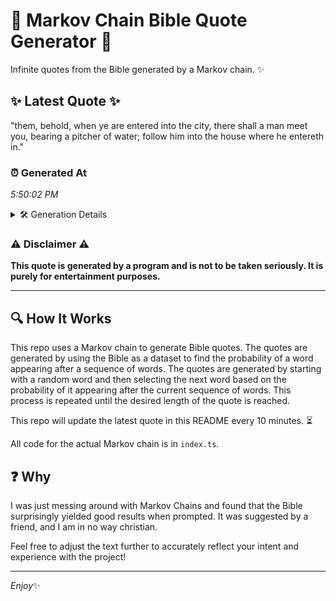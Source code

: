 # 📖 Markov Chain Bible Quote Generator 📖

Infinite quotes from the Bible generated by a Markov chain. ✨

## ✨ Latest Quote ✨
"them, behold, when ye are entered into the city, there shall a man meet you, bearing a pitcher of water; follow him into the house where he entereth in."

### ⏰ Generated At
*5:50:02 PM*

<details>
    <summary>🛠️ Generation Details</summary>
    <p>
        <strong>🌱 Seed:</strong> them,<br>
        <strong>🔄 Iterations:</strong> 28<br>
        <strong>📜 Context History:</strong><br>[ them, ]: behold,<br>[ them,, behold, ]: when<br>[ them,, behold,, when ]: ye<br>[ them,, behold,, when, ye ]: are<br>[ them,, behold,, when, ye, are ]: entered<br>[ them,, behold,, when, ye, are, entered ]: into<br>[ behold,, when, ye, are, entered, into ]: the<br>[ when, ye, are, entered, into, the ]: city,<br>[ ye, are, entered, into, the, city, ]: there<br>[ are, entered, into, the, city,, there ]: shall<br>[ entered, into, the, city,, there, shall ]: a<br>[ into, the, city,, there, shall, a ]: man<br>[ the, city,, there, shall, a, man ]: meet<br>[ city,, there, shall, a, man, meet ]: you,<br>[ there, shall, a, man, meet, you, ]: bearing<br>[ shall, a, man, meet, you,, bearing ]: a<br>[ a, man, meet, you,, bearing, a ]: pitcher<br>[ man, meet, you,, bearing, a, pitcher ]: of<br>[ meet, you,, bearing, a, pitcher, of ]: water;<br>[ you,, bearing, a, pitcher, of, water; ]: follow<br>[ bearing, a, pitcher, of, water;, follow ]: him<br>[ a, pitcher, of, water;, follow, him ]: into<br>[ pitcher, of, water;, follow, him, into ]: the<br>[ of, water;, follow, him, into, the ]: house<br>[ water;, follow, him, into, the, house ]: where<br>[ follow, him, into, the, house, where ]: he<br>[ him, into, the, house, where, he ]: entereth<br>[ into, the, house, where, he, entereth ]: in.<br>
    </p>
</details>

### ⚠️ Disclaimer ⚠️
**This quote is generated by a program and is not to be taken seriously. It is purely for entertainment purposes.**

---

## 🔍 How It Works

This repo uses a Markov chain to generate Bible quotes. The quotes are generated by using the Bible as a dataset to find the probability of a word appearing after a sequence of words. The quotes are generated by starting with a random word and then selecting the next word based on the probability of it appearing after the current sequence of words. This process is repeated until the desired length of the quote is reached.

This repo will update the latest quote in this README every 10 minutes. ⏳

All code for the actual Markov chain is in `index.ts`.

## ❓ Why

I was just messing around with Markov Chains and found that the Bible surprisingly yielded good results when prompted. 
It was suggested by a friend, and I am in no way christian.

Feel free to adjust the text further to accurately reflect your intent and experience with the project!

---

*Enjoy*✨
